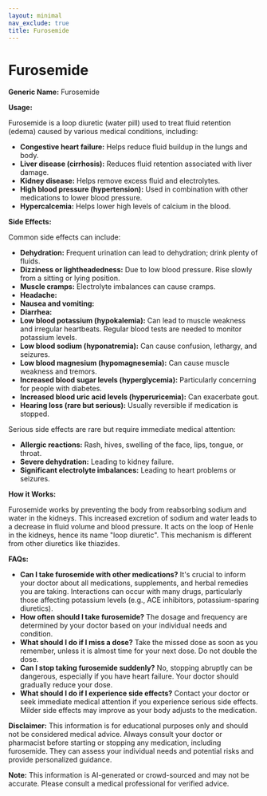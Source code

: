 ```yaml
---
layout: minimal
nav_exclude: true
title: Furosemide
---
```


# Furosemide

**Generic Name:** Furosemide

**Usage:**

Furosemide is a loop diuretic (water pill) used to treat fluid retention (edema) caused by various medical conditions, including:

* **Congestive heart failure:** Helps reduce fluid buildup in the lungs and body.
* **Liver disease (cirrhosis):**  Reduces fluid retention associated with liver damage.
* **Kidney disease:** Helps remove excess fluid and electrolytes.
* **High blood pressure (hypertension):**  Used in combination with other medications to lower blood pressure.
* **Hypercalcemia:**  Helps lower high levels of calcium in the blood.


**Side Effects:**

Common side effects can include:

* **Dehydration:**  Frequent urination can lead to dehydration; drink plenty of fluids.
* **Dizziness or lightheadedness:**  Due to low blood pressure.  Rise slowly from a sitting or lying position.
* **Muscle cramps:**  Electrolyte imbalances can cause cramps.
* **Headache:**
* **Nausea and vomiting:**
* **Diarrhea:**
* **Low blood potassium (hypokalemia):**  Can lead to muscle weakness and irregular heartbeats. Regular blood tests are needed to monitor potassium levels.
* **Low blood sodium (hyponatremia):** Can cause confusion, lethargy, and seizures.
* **Low blood magnesium (hypomagnesemia):** Can cause muscle weakness and tremors.
* **Increased blood sugar levels (hyperglycemia):**  Particularly concerning for people with diabetes.
* **Increased blood uric acid levels (hyperuricemia):** Can exacerbate gout.
* **Hearing loss (rare but serious):** Usually reversible if medication is stopped.


Serious side effects are rare but require immediate medical attention:

* **Allergic reactions:** Rash, hives, swelling of the face, lips, tongue, or throat.
* **Severe dehydration:**  Leading to kidney failure.
* **Significant electrolyte imbalances:**  Leading to heart problems or seizures.


**How it Works:**

Furosemide works by preventing the body from reabsorbing sodium and water in the kidneys.  This increased excretion of sodium and water leads to a decrease in fluid volume and blood pressure. It acts on the loop of Henle in the kidneys, hence its name "loop diuretic".  This mechanism is different from other diuretics like thiazides.

**FAQs:**

* **Can I take furosemide with other medications?**  It's crucial to inform your doctor about all medications, supplements, and herbal remedies you are taking.  Interactions can occur with many drugs, particularly those affecting potassium levels (e.g., ACE inhibitors, potassium-sparing diuretics).
* **How often should I take furosemide?**  The dosage and frequency are determined by your doctor based on your individual needs and condition.
* **What should I do if I miss a dose?**  Take the missed dose as soon as you remember, unless it is almost time for your next dose.  Do not double the dose.
* **Can I stop taking furosemide suddenly?**  No, stopping abruptly can be dangerous, especially if you have heart failure.  Your doctor should gradually reduce your dose.
* **What should I do if I experience side effects?**  Contact your doctor or seek immediate medical attention if you experience serious side effects.  Milder side effects may improve as your body adjusts to the medication.

**Disclaimer:** This information is for educational purposes only and should not be considered medical advice. Always consult your doctor or pharmacist before starting or stopping any medication, including furosemide. They can assess your individual needs and potential risks and provide personalized guidance.


**Note:** This information is AI-generated or crowd-sourced and may not be accurate. Please consult a medical professional for verified advice.